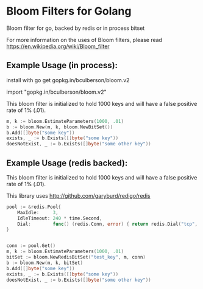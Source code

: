 # Bloom Filters for Golang

Bloom filter for go, backed by redis or in process bitset

For more information on the uses of Bloom filters, please read
https://en.wikipedia.org/wiki/Bloom_filter

## Example Usage (in process):

install with go get gopkg.in/bculberson/bloom.v2

import "gopkg.in/bculberson/bloom.v2"

This bloom filter is initialized to hold 1000 keys and
will have a false positive rate of 1% (.01).

```go
m, k := bloom.EstimateParameters(1000, .01)
b := bloom.New(m, k, bloom.NewBitSet())
b.Add([]byte("some key"))
exists, _ := b.Exists([]byte("some key"))
doesNotExist, _ := b.Exists([]byte("some other key"))
```

## Example Usage (redis backed):

This bloom filter is initialized to hold 1000 keys and
will have a false positive rate of 1% (.01).

This library uses http://github.com/garyburd/redigo/redis

```go
pool := &redis.Pool{
    MaxIdle:     3,
    IdleTimeout: 240 * time.Second,
    Dial:        func() (redis.Conn, error) { return redis.Dial("tcp", addr) },
}


conn := pool.Get()
m, k := bloom.EstimateParameters(1000, .01)
bitSet := bloom.NewRedisBitSet("test_key", m, conn)
b := bloom.New(m, k, bitSet)
b.Add([]byte("some key"))
exists, _ := b.Exists([]byte("some key"))
doesNotExist, _ := b.Exists([]byte("some other key"))
```

